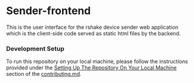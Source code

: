 # Sender-frontend
This is the user interface for the rshake device sender web application which is the client-side code served as static html files by the backend.

### Development Setup
To run this repository on your local machine, please follow the instructions provided under the [Setting Up The Repository On Your Local Machine](CONTRIBUTING.md#setting-up-the-repository-on-your-local-machine) section of the [contributing.md](CONTRIBUTING.md).
